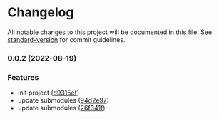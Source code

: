 # Changelog

All notable changes to this project will be documented in this file. See [standard-version](https://github.com/conventional-changelog/standard-version) for commit guidelines.

### 0.0.2 (2022-08-19)


### Features

* init project ([d9315ef](https://github.com/goorm-dev/gds-goormthon/commit/d9315efee6794ac850abe7405361ce70cfb884f0))
* update submodules ([94d2e97](https://github.com/goorm-dev/gds-goormthon/commit/94d2e9722b1c2f3853daf4701af81b407fbc4486))
* update submodules ([26f341f](https://github.com/goorm-dev/gds-goormthon/commit/26f341f5eb4def3d894602f03c8ab5c0907add6f))

